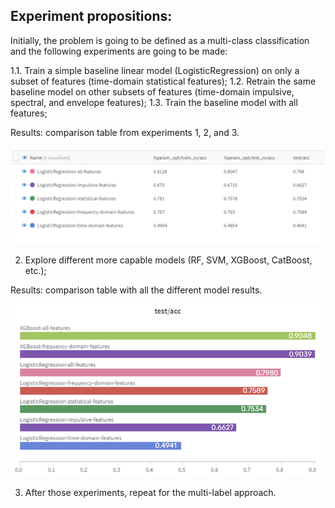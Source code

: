## Experiment propositions:

Initially, the problem is going to be defined as a multi-class classification and the following experiments are going to be made:

1.1. Train a simple baseline linear model (LogisticRegression) on only a subset of features (time-domain statistical features);
1.2. Retrain the same baseline model on other subsets of features (time-domain impulsive, spectral, and envelope features);
1.3. Train the baseline model with all features;

Results: comparison table from experiments 1, 2, and 3.

![Tabela de resultados do exp 1](exp1.png)

2. Explore different more capable models (RF, SVM, XGBoost, CatBoost, etc.);

Results: comparison table with all the different model results.

![Tabela de resultados do exp 2](exp2.png)

3. After those experiments, repeat for the multi-label approach.
